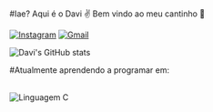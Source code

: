 #Iae? Aqui é o Davi ✌️
Bem vindo ao meu cantinho 👊

[![Instagram](https://img.shields.io/badge/Instagram-E4405F?style=for-the-badge&logo=instagram&logoColor=white)](https://www.instagram.com/davyssauro/)
[![Gmail](https://img.shields.io/badge/Gmail-D14836?style=for-the-badge&logo=gmail&logoColor=white)](gabrielpascoal73@gmail.com)

![Davi's GitHub stats](https://github-readme-stats.vercel.app/api?username=Davi-GOP&show_icons=true&theme=cobalt)

#Atualmente aprendendo a programar em:
<div style="display: inline_block"><br/>
<img align="center" alt="Linguagem C" scr="https://img.shields.io/badge/C-00599C?style=for-the-badge&logo=c&logoColor=white" />
</div>
